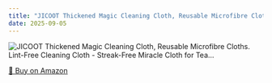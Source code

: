 ```yaml
---
title: "JICOOT Thickened Magic Cleaning Cloth, Reusable Microfibre Cloths. Lint-Free Cleaning Cloth - Streak-Free Miracle Cloth for Tea…"
date: 2025-09-05
---
```


<img src="" alt="JICOOT Thickened Magic Cleaning Cloth, Reusable Microfibre Cloths. Lint-Free Cleaning Cloth - Streak-Free Miracle Cloth for Tea…" style="max-width:100%;"/>

[🛒 Buy on Amazon](?tag=dineshtechblo-21)